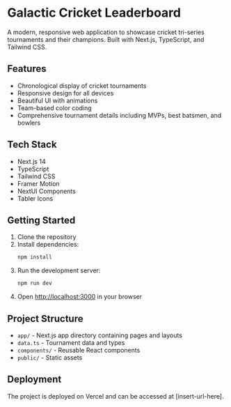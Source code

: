 # Galactic Cricket Leaderboard

A modern, responsive web application to showcase cricket tri-series tournaments and their champions. Built with Next.js, TypeScript, and Tailwind CSS.

## Features

- Chronological display of cricket tournaments
- Responsive design for all devices
- Beautiful UI with animations
- Team-based color coding
- Comprehensive tournament details including MVPs, best batsmen, and bowlers

## Tech Stack

- Next.js 14
- TypeScript
- Tailwind CSS
- Framer Motion
- NextUI Components
- Tabler Icons

## Getting Started

1. Clone the repository
2. Install dependencies:
   ```bash
   npm install
   ```
3. Run the development server:
   ```bash
   npm run dev
   ```
4. Open [http://localhost:3000](http://localhost:3000) in your browser

## Project Structure

- `app/` - Next.js app directory containing pages and layouts
- `data.ts` - Tournament data and types
- `components/` - Reusable React components
- `public/` - Static assets

## Deployment

The project is deployed on Vercel and can be accessed at [insert-url-here]. 